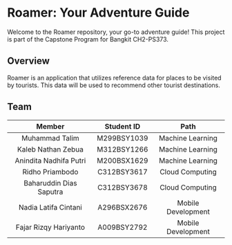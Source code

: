 # Roamer: Your Adventure Guide

Welcome to the Roamer repository, your go-to adventure guide! This project is part of the Capstone Program for Bangkit CH2-PS373. 

## Overview

Roamer is an application that utilizes reference data for places to be visited by tourists. This data will be used to recommend other tourist destinations.

## Team
|            Member           |  Student ID |        Path         |
| :-------------------------: | :---------: | :----------------:  |
|        Muhammad Talim       | M299BSY1039 |  Machine Learning   |
|      Kaleb Nathan Zebua     | M312BSY1266 |  Machine Learning   |
|    Anindita Nadhifa Putri   | M200BSX1629 |  Machine Learning   |
|       Ridho Priambodo       | C312BSY3617 |   Cloud Computing   |
|   Baharuddin Dias Saputra   | C312BSY3678 |   Cloud Computing   |
|     Nadia Latifa Cintani    | A296BSX2676 |  Mobile Development |
|    Fajar Rizqy Hariyanto    | A009BSY2792 |  Mobile Development |

